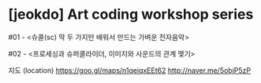 # [jeokdo] Art coding workshop series

#01 - <슈콜(sc) 딱 두 가지만 배워서 만드는 가벼운 전자음악>

#02 - <프로세싱과 슈퍼콜라이더, 이미지와 사운드의 관계 맺기>



지도 (location)
https://goo.gl/maps/n1qeiqxEEt62
http://naver.me/5objP5zP

